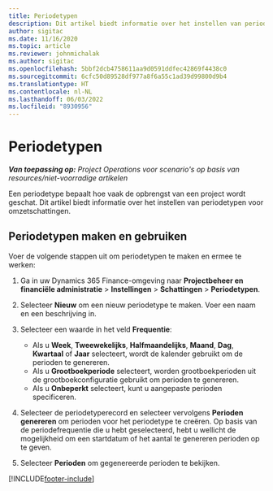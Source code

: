 ```yaml
---
title: Periodetypen
description: Dit artikel biedt informatie over het instellen van periodetypen voor omzetschattingen.
author: sigitac
ms.date: 11/16/2020
ms.topic: article
ms.reviewer: johnmichalak
ms.author: sigitac
ms.openlocfilehash: 5bbf2dcb4758611aa9d0591ddfec42869f4438c0
ms.sourcegitcommit: 6cfc50d89528df977a8f6a55c1ad39d99800d9b4
ms.translationtype: HT
ms.contentlocale: nl-NL
ms.lasthandoff: 06/03/2022
ms.locfileid: "8930956"
---
```

# <a name="period-types"></a>Periodetypen

_**Van toepassing op:** Project Operations voor scenario's op basis van resources/niet-voorradige artikelen_

Een periodetype bepaalt hoe vaak de opbrengst van een project wordt geschat. Dit artikel biedt informatie over het instellen van periodetypen voor omzetschattingen. 

## <a name="create-and-work-with-period-types"></a>Periodetypen maken en gebruiken
Voer de volgende stappen uit om periodetypen te maken en ermee te werken:

1. Ga in uw Dynamics 365 Finance-omgeving naar **Projectbeheer en financiële administratie** > **Instellingen** > **Schattingen** > **Periodetypen**.
2. Selecteer **Nieuw** om een nieuw periodetype te maken. Voer een naam en een beschrijving in.
3. Selecteer een waarde in het veld **Frequentie**:

    - Als u **Week**, **Tweewekelijks**, **Halfmaandelijks**, **Maand**, **Dag**, **Kwartaal** of **Jaar** selecteert, wordt de kalender gebruikt om de perioden te genereren. 
    - Als u **Grootboekperiode** selecteert, worden grootboekperioden uit de grootboekconfiguratie gebruikt om perioden te genereren.
    - Als u **Onbeperkt** selecteert, kunt u aangepaste perioden specificeren.
4. Selecteer de periodetyperecord en selecteer vervolgens **Perioden genereren** om perioden voor het periodetype te creëren. Op basis van de periodefrequentie die u hebt geselecteerd, hebt u wellicht de mogelijkheid om een startdatum of het aantal te genereren perioden op te geven.
5. Selecteer **Perioden** om gegenereerde perioden te bekijken.



[!INCLUDE[footer-include](../includes/footer-banner.md)]